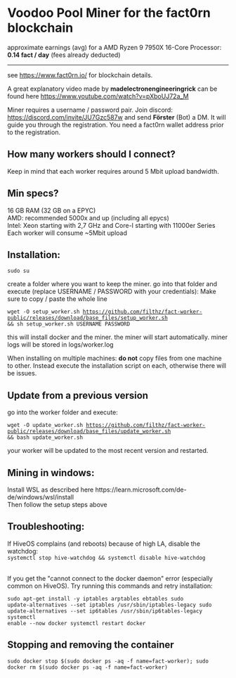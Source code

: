 <h1>Voodoo Pool Miner for the fact0rn blockchain</h1>

approximate earnings (avg) for a AMD Ryzen 9 7950X 16-Core Processor: <b>0.14 fact / day</b> (fees already deducted)

<hr/>

see https://www.fact0rn.io/ for blockchain details.

A great explanatory video made by <b>madelectronengineeringrick</b>
can be found here https://www.youtube.com/watch?v=pXboUJ72a_M

Miner requires a username / password pair. Join discord: https://discord.com/invite/JU7Gzc587w and send <b>Förster</b> (Bot) a DM. It will guide you through the registration. You need a fact0rn wallet address prior to the registration.

<h2>How many workers should I connect?</h2>
Keep in mind that each worker requires around 5 Mbit upload bandwidth. 

<h2>Min specs?</h2> 
16 GB RAM (32 GB on a EPYC)<br/>
AMD: recommended 5000x and up (including all epycs)<br/>
Intel: Xeon starting with 2,7 GHz and Core-I starting with 11000er Series <br/>
Each worker will consume ~5Mbit upload

<h2>Installation:</h2>
<code>sudo su</code><br/>

create a folder where you want to keep the miner.
go into that folder and execute (replace USERNAME / PASSWORD with your credentials):
Make sure to copy / paste the whole line

<code>wget -O setup_worker.sh https://github.com/filthz/fact-worker-public/releases/download/base_files/setup_worker.sh && sh setup_worker.sh USERNAME PASSWORD</code>

this will install docker and the miner. the miner will start automatically.
miner logs will be stored in logs/worker.log 

When installing on multiple machines: <b>do not</b> copy files from one machine to other. Instead execute the installation script on each, otherwise there will be issues.

<h2>Update from a previous version</h2>
go into the worker folder and execute:

<code>wget -O update_worker.sh https://github.com/filthz/fact-worker-public/releases/download/base_files/update_worker.sh && bash update_worker.sh</code>

your worker will be updated to the most recent version and restarted.

<h2>Mining in windows:</h2>
Install WSL as described here https://learn.microsoft.com/de-de/windows/wsl/install <br/>
Then follow the setup steps above

<h2>Troubleshooting:</h2>
If HiveOS complains (and reboots) because of high LA, disable the watchdog:<br/>
<code>systemctl stop hive-watchdog && systemctl disable hive-watchdog</code><br/><br/>

If you get the "cannot connect to the docker daemon" error (especially common on HiveOS). Try running this commands and retry installation:<br/>

<code>sudo apt-get install -y iptables arptables ebtables
sudo update-alternatives --set iptables /usr/sbin/iptables-legacy
sudo update-alternatives --set ip6tables /usr/sbin/ip6tables-legacy
systemctl enable --now docker
systemctl restart docker
</code>

<h2>Stopping and removing the container</h2>
<code>sudo docker stop $(sudo docker ps -aq -f name=fact-worker); sudo docker rm $(sudo docker ps -aq -f name=fact-worker)</code>
